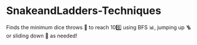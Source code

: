 # SnakeandLadders-Techniques
Finds the minimum dice throws 🎲 to reach 100️⃣ using BFS 📊, jumping up 🪜 or sliding down 🐍 as needed!
